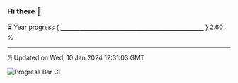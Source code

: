 ### Hi there 👋

⏳ Year progress { ▁▁▁▁▁▁▁▁▁▁▁▁▁▁▁▁▁▁▁▁▁▁▁▁▁▁▁▁▁▁ } 2.60 %

---

⏰ Updated on Wed, 10 Jan 2024 12:31:03 GMT

![Progress Bar CI](https://github.com/liununu/liununu/workflows/Progress%20Bar%20CI/badge.svg)
